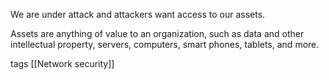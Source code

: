 We are under attack and attackers want access to our assets.

Assets are anything of value to an organization, such as data and other intellectual property, servers, computers, smart phones, tablets, and more.

tags
[[Network security]]
